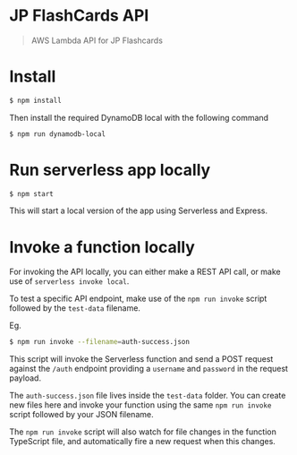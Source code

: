 # JP FlashCards API
> AWS Lambda API for JP Flashcards

# Install

```sh
$ npm install
```

Then install the required DynamoDB local with the following command

```sh
$ npm run dynamodb-local
```

# Run serverless app locally

```sh
$ npm start
```

This will start a local version of the app using Serverless and Express.

# Invoke a function locally

For invoking the API locally, you can either make a REST API call, or make use of
`serverless invoke local`.

To test a specific API endpoint, make use of the `npm run invoke` script followed
by the `test-data` filename.

Eg.

```sh
$ npm run invoke --filename=auth-success.json
```

This script will invoke the Serverless function and send a POST request against the
`/auth` endpoint providing a `username` and `password` in the request payload.

The `auth-success.json` file lives inside the `test-data` folder. You can create
new files here and invoke your function using the same `npm run invoke` script followed
by your JSON filename.

The `npm run invoke` script will also watch for file changes in the function
TypeScript file, and automatically fire a new request when this changes.